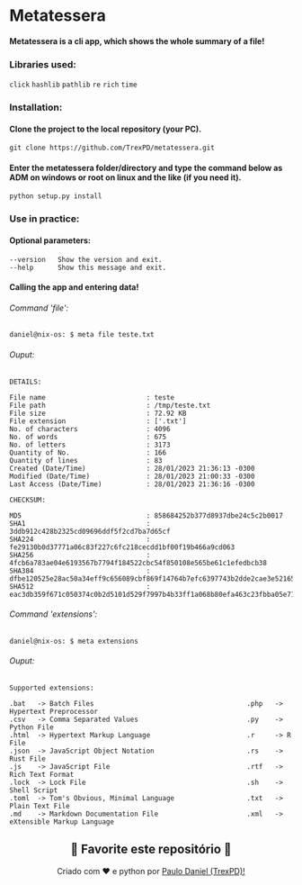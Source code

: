 # Metatessera

#### Metatessera is a cli app, which shows the whole summary of a file!

### Libraries used:

```click```
```hashlib```
```pathlib```
```re```
```rich```
```time```

### Installation:

#### Clone the project to the local repository (your PC).

```git clone https://github.com/TrexPD/metatessera.git```

#### Enter the metatessera folder/directory and type the command below as ADM on windows or root on linux and the like (if you need it).

```python setup.py install```


### Use in practice:

#### Optional parameters:

```
--version   Show the version and exit.
--help      Show this message and exit.
```

#### Calling the app and entering data!

###### Command 'file':

```daniel@nix-os: $ meta file teste.txt```

###### Ouput:
```
DETAILS:

File name                         : teste
File path                         : /tmp/teste.txt
File size                         : 72.92 KB
File extension                    : ['.txt']
No. of characters                 : 4096
No. of words                      : 675
No. of letters                    : 3173
Quantity of No.                   : 166
Quantity of lines                 : 83
Created (Date/Time)               : 28/01/2023 21:36:13 -0300
Modified (Date/Time)              : 28/01/2023 21:00:33 -0300
Last Access (Date/Time)           : 28/01/2023 21:36:16 -0300

CHECKSUM:

MD5                               : 858684252b377d8937dbe24c5c2b0017
SHA1                              : 3ddb912c428b2325cd09696ddf5f2cd7ba7d65cf
SHA224                            : fe29130b0d37771a06c83f227c6fc218cecdd1bf00f19b466a9cd063
SHA256                            : 4fcb6a783ae04e6193567b7794f184522cbc54f850108e565be61c1efedbcb38
SHA384                            :
dfbe120525e28ac50a34eff9c656089cbf869f14764b7efc6397743b2dde2cae3e52165ee617cd70956dc86bd1be2aa9
SHA512                            :
eac3db359f671c050374c0b2d5101d529f7997b4b33ff1a068b80efa463c23fbba05e7107d35dd6866fd0bc0d7789841bd0fc6a317066ece6f62ba8458391731
```


###### Command 'extensions':

```daniel@nix-os: $ meta extensions```

###### Ouput:
```
Supported extensions:

.bat   -> Batch Files                                      .php   -> Hypertext Preprocessor
.csv   -> Comma Separated Values                           .py    -> Python File
.html  -> Hypertext Markup Language                        .r     -> R File
.json  -> JavaScript Object Notation                       .rs    -> Rust File
.js    -> JavaScript File                                  .rtf   -> Rich Text Format
.lock  -> Lock File                                        .sh    -> Shell Script
.toml  -> Tom's Obvious, Minimal Language                  .txt   -> Plain Text File
.md    -> Markdown Documentation File                      .xml   -> eXtensible Markup Language
```


<h2 align="center">
    <strong>🌟
        Favorite este repositório 
    </strong>🌟
</h2>


<p align="center">
    Criado com ❤️ e python por
        <a href="https://github.com/TrexPD">
            Paulo Daniel (TrexPD)!
        </a>
</p> 